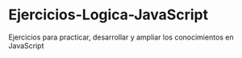 # Ejercicios-Logica-JavaScript
Ejercicios para practicar, desarrollar y ampliar los conocimientos en JavaScript
